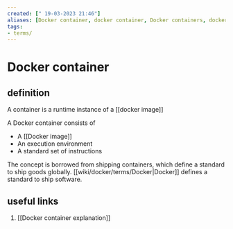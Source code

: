 ```yaml
---
created: [" 19-03-2023 21:46"]
aliases: [Docker container, docker container, Docker containers, docker containers]
tags:
- terms/
---
```


# Docker container

## definition

A container is a runtime instance of a [[docker image]]

A Docker container consists of

-   A [[Docker image]]
-   An execution environment
-   A standard set of instructions

The concept is borrowed from shipping containers, which define a standard to ship goods globally. [[wiki/docker/terms/Docker|Docker]] defines a standard to ship software.

## useful links

1. [[Docker container explanation]]